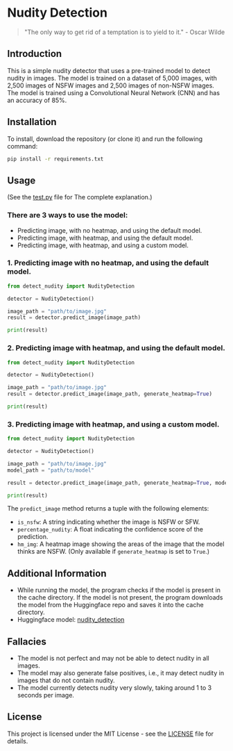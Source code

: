 # Nudity Detection

> "The only way to get rid of a temptation is to yield to it." - Oscar Wilde

## Introduction

This is a simple nudity detector that uses a pre-trained model to detect nudity in images. The model is trained on a dataset of 5,000 images, with 2,500 images of NSFW images and 2,500 images of non-NSFW images. The model is trained using a Convolutional Neural Network (CNN) and has an accuracy of 85%.

## Installation

To install, download the repository (or clone it) and run the following command:

```bash
pip install -r requirements.txt
```

## Usage

(See the [test.py](test.py) file for The complete explanation.)

### There are 3 ways to use the model:

- Predicting image, with no heatmap, and using the default model.
- Predicting image, with heatmap, and using the default model.
- Predicting image, with heatmap, and using a custom model.

### 1. Predicting image with no heatmap, and using the default model.

```python
from detect_nudity import NudityDetection

detector = NudityDetection()

image_path = "path/to/image.jpg"
result = detector.predict_image(image_path)

print(result)
```

### 2. Predicting image with heatmap, and using the default model.

```python
from detect_nudity import NudityDetection

detector = NudityDetection()

image_path = "path/to/image.jpg"
result = detector.predict_image(image_path, generate_heatmap=True)

print(result)
```

### 3. Predicting image with heatmap, and using a custom model.

```python
from detect_nudity import NudityDetection

detector = NudityDetection()

image_path = "path/to/image.jpg"
model_path = "path/to/model"

result = detector.predict_image(image_path, generate_heatmap=True, model_path=model_path)

print(result)
```

The `predict_image` method returns a tuple with the following elements:

- `is_nsfw`: A string indicating whether the image is NSFW or SFW.
- `percentage_nudity`: A float indicating the confidence score of the prediction.
- `hm_img`: A heatmap image showing the areas of the image that the model thinks are NSFW. (Only available if `generate_heatmap` is set to `True`.)

## Additional Information

- While running the model, the program checks if the model is present in the cache directory. If the model is not present, the program downloads the model from the Huggingface repo and saves it into the cache directory.
- Huggingface model: [nudity_detection](https://huggingface.co/esvinj312/nudity-detection)

## Fallacies

- The model is not perfect and may not be able to detect nudity in all images.
- The model may also generate false positives, i.e., it may detect nudity in images that do not contain nudity.
- The model currently detects nudity very slowly, taking around 1 to 3 seconds per image.

## License

This project is licensed under the MIT License - see the [LICENSE](LICENSE.md) file for details.
